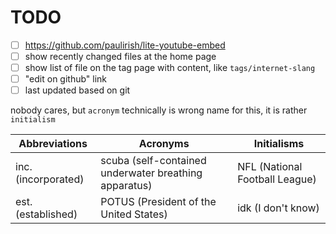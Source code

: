 # TODO

- [ ] https://github.com/paulirish/lite-youtube-embed
- [ ] show recently changed files at the home page
- [ ] show list of file on the tag page with content, like `tags/internet-slang`
- [ ] "edit on github" link
- [ ] last updated based on git

nobody cares, but `acronym` technically is wrong name for this, it is rather `initialism`

| Abbreviations       | Acronyms                                              | Initialisms                    |
| ------------------- | ----------------------------------------------------- | ------------------------------ |
| inc. (incorporated) | scuba (self-contained underwater breathing apparatus) | NFL (National Football League) |
| est. (established)  | POTUS (President of the United States)                | idk (I don't know)             |
